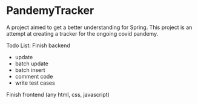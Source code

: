 # PandemyTracker
A project aimed to get a better understanding for Spring. This project is an attempt at creating a tracker for the ongoing covid pandemy.

Todo List:
Finish backend
- update
- batch update
- batch insert
- comment code
- write test cases

Finish frontend (any html, css, javascript)
